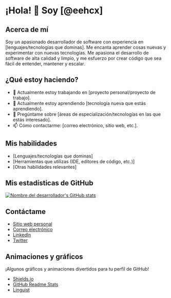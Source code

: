 # ¡Hola! 👋 Soy [@eehcx]

## Acerca de mí

Soy un apasionado desarrollador de software con experiencia en [lenguajes/tecnologías que dominas]. Me encanta aprender cosas nuevas y experimentar con nuevas tecnologías. Me apasiona el desarrollo de software de alta calidad y limpio, y me esfuerzo por crear código que sea fácil de entender, mantener y escalar.

## ¿Qué estoy haciendo?

- 🔭 Actualmente estoy trabajando en [proyecto personal/proyecto de trabajo].
- 🌱 Actualmente estoy aprendiendo [tecnología nueva que estás aprendiendo].
- 💬 Pregúntame sobre [áreas de especialización/tecnologías en las que estás interesado].
- 📫 Cómo contactarme: [correo electrónico, sitio web, etc.].

## Mis habilidades

- [Lenguajes/tecnologías que dominas]
- [Herramientas que utilizas (IDE, editores de código, etc.)]
- [Otras habilidades relevantes]

## Mis estadísticas de GitHub

[![Nombre del desarrollador's GitHub stats](https://github-readme-stats.vercel.app/api?username=eehcx&show_icons=true&theme=radical)](https://github.com/eehcx/github-readme-stats)

## Contáctame

- [Sitio web personal](https://www.tusitio.com)
- [Correo electrónico](mailto:tuemail@correo.com)
- [LinkedIn](https://www.linkedin.com/in/tu-perfil)
- [Twitter](https://twitter.com/tucuenta)

## Animaciones y gráficos

¡Algunos gráficos y animaciones divertidos para tu perfil de GitHub!

- [Shields.io](https://shields.io/)
- [GitHub Readme Stats](https://github.com/anuraghazra/github-readme-stats)
- [Linguist](https://github.com/github/linguist)

